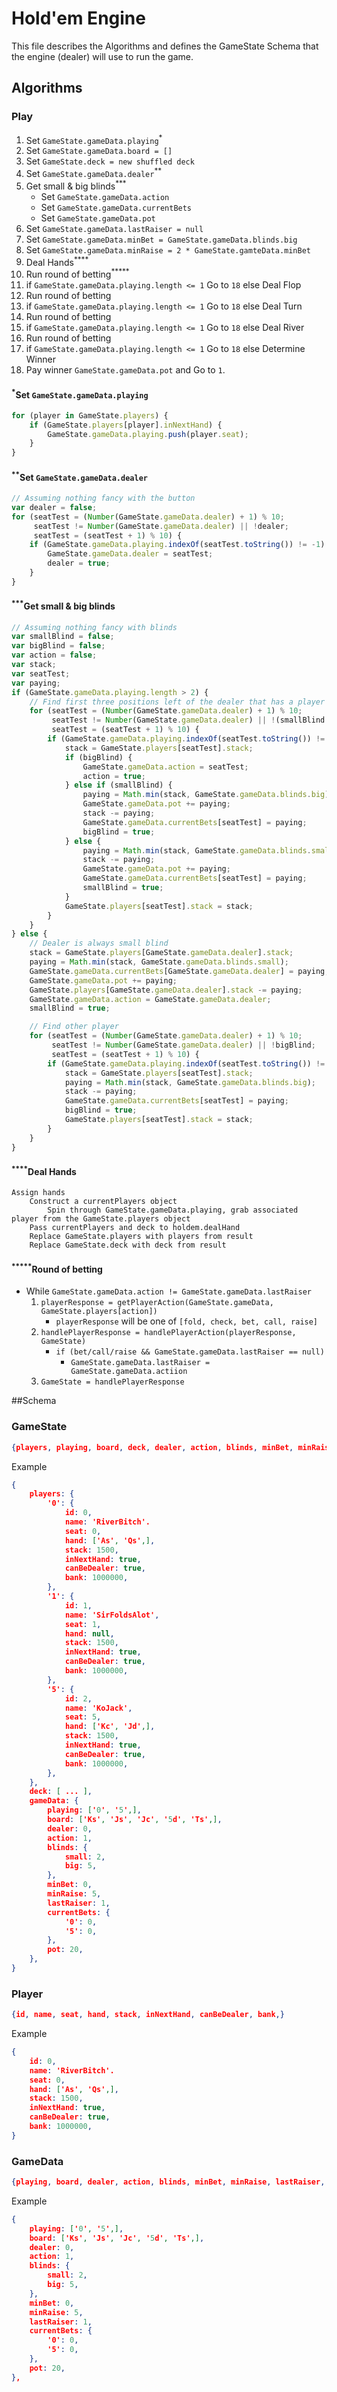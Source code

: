 # Hold'em Engine 

This file describes the Algorithms and defines the GameState Schema that the engine (dealer) will use to run the game.

## Algorithms

### Play
1. Set `GameState.gameData.playing`<sup>\*</sup>
2. Set `GameState.gameData.board = []`
3. Set `GameState.deck = new shuffled deck`
4. Set `GameState.gameData.dealer`<sup>\*\*</sup>
5. Get small & big blinds<sup>\*\*\*</sup>
    + Set `GameState.gameData.action`
    + Set `GameState.gameData.currentBets`
    + Set `GameState.gameData.pot`
6. Set `GameState.gameData.lastRaiser = null`
7. Set `GameState.gameData.minBet = GameState.gameData.blinds.big`
8. Set `GameState.gameData.minRaise = 2 * GameState.gamteData.minBet`
9. Deal Hands<sup>\*\*\*\*</sup>
10. Run round of betting<sup>\*\*\*\*\*</sup>
11. if `GameState.gameData.playing.length <= 1` Go to `18` else Deal Flop
12. Run round of betting
13. if `GameState.gameData.playing.length <= 1` Go to `18` else Deal Turn
14. Run round of betting
15. if `GameState.gameData.playing.length <= 1` Go to `18` else Deal River
16. Run round of betting
17. if `GameState.gameData.playing.length <= 1` Go to `18` else Determine Winner
18. Pay winner `GameState.gameData.pot` and Go to `1`.

#### <sup>\*</sup>Set `GameState.gameData.playing`
``` javascript
for (player in GameState.players) {
    if (GameState.players[player].inNextHand) {
        GameState.gameData.playing.push(player.seat);
    }
}
```
#### <sup>\*\*</sup>Set `GameState.gameData.dealer`
``` javascript
// Assuming nothing fancy with the button
var dealer = false;
for (seatTest = (Number(GameState.gameData.dealer) + 1) % 10;
     seatTest != Number(GameState.gameData.dealer) || !dealer;
     seatTest = (seatTest + 1) % 10) {
    if (GameState.gameData.playing.indexOf(seatTest.toString()) != -1) {
        GameState.gameData.dealer = seatTest;
        dealer = true;
    }    
}
```

#### <sup>\*\*\*</sup>Get small & big blinds
``` javascript
// Assuming nothing fancy with blinds
var smallBlind = false;
var bigBlind = false;
var action = false;
var stack;
var seatTest;
var paying;
if (GameState.gameData.playing.length > 2) {
    // Find first three positions left of the dealer that has a player playing
    for (seatTest = (Number(GameState.gameData.dealer) + 1) % 10;
         seatTest != Number(GameState.gameData.dealer) || !(smallBlind && bigBlind && action);
         seatTest = (seatTest + 1) % 10) {
        if (GameState.gameData.playing.indexOf(seatTest.toString()) != -1) {
            stack = GameState.players[seatTest].stack;
            if (bigBlind) {
                GameState.gameData.action = seatTest;
                action = true;
            } else if (smallBlind) {
                paying = Math.min(stack, GameState.gameData.blinds.big);
                GameState.gameData.pot += paying;
                stack -= paying;
                GameState.gameData.currentBets[seatTest] = paying;
                bigBlind = true;
            } else {
                paying = Math.min(stack, GameState.gameData.blinds.small);
                stack -= paying;
                GameState.gameData.pot += paying;
                GameState.gameData.currentBets[seatTest] = paying;
                smallBlind = true;
            }
            GameState.players[seatTest].stack = stack;
        }
    }
} else {
    // Dealer is always small blind
    stack = GameState.players[GameState.gameData.dealer].stack;
    paying = Math.min(stack, GameState.gameData.blinds.small);
    GameState.gameData.currentBets[GameState.gameData.dealer] = paying;
    GameState.gameData.pot += paying;
    GameState.players[GameState.gameData.dealer].stack -= paying;
    GameState.gameData.action = GameState.gameData.dealer;
    smallBlind = true;

    // Find other player
    for (seatTest = (Number(GameState.gameData.dealer) + 1) % 10;
         seatTest != Number(GameState.gameData.dealer) || !bigBlind;
         seatTest = (seatTest + 1) % 10) {
        if (GameState.gameData.playing.indexOf(seatTest.toString()) != -1) {
            stack = GameState.players[seatTest].stack;
            paying = Math.min(stack, GameState.gameData.blinds.big);
            stack -= paying;
            GameState.gameData.currentBets[seatTest] = paying;
            bigBlind = true;
            GameState.players[seatTest].stack = stack;
        }
    }
}
```

#### <sup>\*\*\*\*</sup>Deal Hands
```
Assign hands
    Construct a currentPlayers object
        Spin through GameState.gameData.playing, grab associated player from the GameState.players object
    Pass currentPlayers and deck to holdem.dealHand
    Replace GameState.players with players from result
    Replace GameState.deck with deck from result
```

#### <sup>\*\*\*\*\*</sup>Round of betting
* While `GameState.gameData.action != GameState.gameData.lastRaiser`
    1. `playerResponse = getPlayerAction(GameState.gameData, GameState.players[action])`
        + `playerResponse` will be one of `[fold, check, bet, call, raise]`
    2. `handlePlayerResponse = handlePlayerAction(playerResponse, GameState)`
        + `if (bet/call/raise && GameState.gameData.lastRaiser == null)`
            + `GameState.gameData.lastRaiser = GameState.gameData.actiion`
    3. `GameState = handlePlayerResponse`

##Schema

### GameState
``` json
{players, playing, board, deck, dealer, action, blinds, minBet, minRaise, lastRaiser, currentBets, pot,}
```

Example
``` json
{
    players: {
        '0': {
            id: 0,
            name: 'RiverBitch'.
            seat: 0,
            hand: ['As', 'Qs',],
            stack: 1500,
            inNextHand: true,
            canBeDealer: true,
            bank: 1000000,
        },
        '1': {
            id: 1,
            name: 'SirFoldsAlot',
            seat: 1,
            hand: null,
            stack: 1500,
            inNextHand: true,
            canBeDealer: true,
            bank: 1000000,
        },
        '5': {
            id: 2,
            name: 'KoJack',
            seat: 5,
            hand: ['Kc', 'Jd',],
            stack: 1500,
            inNextHand: true,
            canBeDealer: true,
            bank: 1000000,
        },
    },
    deck: [ ... ],
    gameData: {
        playing: ['0', '5',],
        board: ['Ks', 'Js', 'Jc', '5d', 'Ts',],
        dealer: 0,
        action: 1,
        blinds: {
            small: 2,
            big: 5,
        },
        minBet: 0,
        minRaise: 5,
        lastRaiser: 1,
        currentBets: {
            '0': 0,
            '5': 0,
        },
        pot: 20,
    },
}
```

### Player
``` json
{id, name, seat, hand, stack, inNextHand, canBeDealer, bank,}
```

Example
``` json
{
    id: 0,
    name: 'RiverBitch'.
    seat: 0,
    hand: ['As', 'Qs',],
    stack: 1500,
    inNextHand: true,
    canBeDealer: true,
    bank: 1000000,
}
```

### GameData
``` json
{playing, board, dealer, action, blinds, minBet, minRaise, lastRaiser, currentBets, pot,}
```

Example
``` json
{
    playing: ['0', '5',],
    board: ['Ks', 'Js', 'Jc', '5d', 'Ts',],
    dealer: 0,
    action: 1,
    blinds: {
        small: 2,
        big: 5,
    },
    minBet: 0,
    minRaise: 5,
    lastRaiser: 1,
    currentBets: {
        '0': 0,
        '5': 0,
    },
    pot: 20,
},
```
